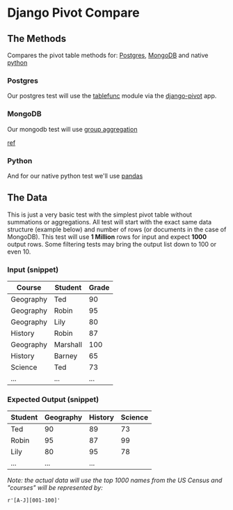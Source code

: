 # Django Pivot Compare

## The Methods

Compares the pivot table methods for:
[Postgres](https://www.postgresql.org/),
[MongoDB](https://www.mongodb.com)
and native [python](https://www.python.org)

### Postgres

Our postgres test will use the
[tablefunc](https://www.postgresql.org/docs/9.2/static/tablefunc.html)
module via the [django-pivot](https://github.com/martsberger/django-pivot)
app.

### MongoDB

Our mongodb test will use
[group aggregation](http://docs.mongodb.org/manual/reference/aggregation/group/)

[ref](https://stackoverflow.com/a/17401008)

### Python

And for our native python test we'll use
[pandas](http://pandas.pydata.org/)

## The Data

This is just a very basic test with the simplest pivot table without summations or aggregations.
All test will start with the exact same data structure (example below) and number of rows (or documents in the case of MongoDB). This test will use **1 Million** rows for input and expect **1000** output rows. Some filtering tests may bring the output list down to 100 or even 10.

### Input (snippet)

Course | Student | Grade
---|---|---
Geography | Ted | 90
Geography | Robin | 95
Geography | Lily | 80
History | Robin | 87
Geography | Marshall | 100
History | Barney | 65
Science | Ted | 73
... | ... | ...

### Expected Output (snippet)

Student | Geography | History | Science
---|---|---|---
Ted | 90 | 89 | 73
Robin | 95 | 87 | 99
Lily | 80 | 95 | 78
... | ... | ...

*Note: the actual data will use the top 1000 names from the US Census and "courses" will be represented by:*

`r'[A-J][001-100]'`
